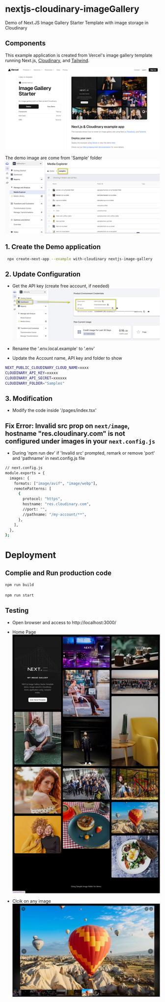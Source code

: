 # nextjs-cloudinary-imageGallery 
Demo of Next.JS Image Gallery Starter Template with image storage in Cloudinary

## Components

This example application is created from Vercel's image gallery template running Next.js, [Cloudinary](https://cloudinary.com), and [Tailwind](https://tailwindcss.com).

![Image_Gallery_Starter](./README.screen/Image_Gallery_Starter_template.jpg)


The demo image are come from 'Sample' folder
![Sample Image](./README.screen/sample_image.jpg)


## 1. Create the Demo application


```bash
 npx create-next-app --example with-cloudinary nextjs-image-gallery
```

## 2. Update Configuration 
- Get the API key (create free account, if needed)
![API key](./README.screen/API_key.jpg)

- Rename the '.env.local.example' to '.env'
- Update the Account name, API key and folder to show

```bash
NEXT_PUBLIC_CLOUDINARY_CLOUD_NAME=xxxx
CLOUDINARY_API_KEY=xxxxx
CLOUDINARY_API_SECRET=xxxxxx
CLOUDINARY_FOLDER="Samples"
```

## 3. Modification

- Modify the code inside '/pages/index.tsx' 

## Fix Error: Invalid src prop on `next/image`, hostname "res.cloudinary.com" is not configured under images in your `next.config.js`

- During 'npm run dev' if 'Invalid src' prompted, remark or remove 'port' and 'pathname' in next.config.js file

```bash
// next.config.js
module.exports = {
  images: {
    formats: ["image/avif", "image/webp"],
    remotePatterns: [
      {
        protocol: "https",
        hostname: "res.cloudinary.com",
        //port: "",
        //pathname: "/my-account/**",
      },
    ],
  },
};
```

# Deployment

## Complie and Run production code

```bash
npm run build

npm run start
```

## Testing

- Open browser and access to http://localhost:3000/

- Home Page
![Home](./README.screen/Home.jpg)

- Clcik on any image
![Home](./README.screen/Picture.jpg)


